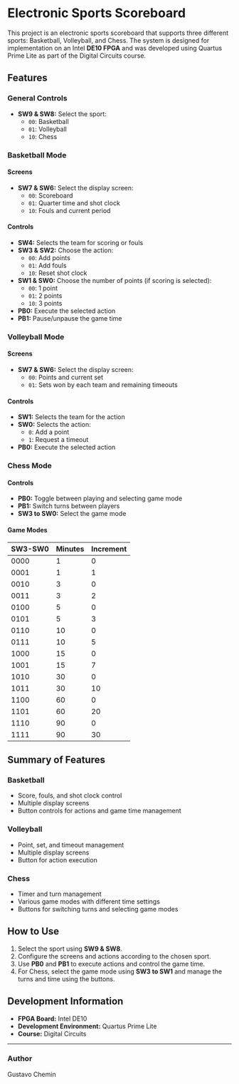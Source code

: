 # Electronic Sports Scoreboard

This project is an electronic sports scoreboard that supports three different sports: Basketball, Volleyball, and Chess. The system is designed for implementation on an Intel **DE10 FPGA** and was developed using Quartus Prime Lite as part of the Digital Circuits course.

## Features

### General Controls
- **SW9 & SW8:** Select the sport:
  - `00`: Basketball
  - `01`: Volleyball
  - `10`: Chess

### Basketball Mode
#### Screens
- **SW7 & SW6:** Select the display screen:
  - `00`: Scoreboard
  - `01`: Quarter time and shot clock
  - `10`: Fouls and current period

#### Controls
- **SW4:** Selects the team for scoring or fouls
- **SW3 & SW2:** Choose the action:
  - `00`: Add points
  - `01`: Add fouls
  - `10`: Reset shot clock
- **SW1 & SW0:** Choose the number of points (if scoring is selected):
  - `00`: 1 point
  - `01`: 2 points
  - `10`: 3 points
- **PB0:** Execute the selected action
- **PB1:** Pause/unpause the game time

### Volleyball Mode
#### Screens
- **SW7 & SW6:** Select the display screen:
  - `00`: Points and current set
  - `01`: Sets won by each team and remaining timeouts

#### Controls
- **SW1:** Selects the team for the action
- **SW0:** Selects the action:
  - `0`: Add a point
  - `1`: Request a timeout
- **PB0:** Execute the selected action

### Chess Mode
#### Controls
- **PB0:** Toggle between playing and selecting game mode
- **PB1:** Switch turns between players
- **SW3 to SW0:** Select the game mode

#### Game Modes
| SW3-SW0 | Minutes | Increment |
|---------|---------|-----------|
| 0000    | 1       | 0         |
| 0001    | 1       | 1         |
| 0010    | 3       | 0         |
| 0011    | 3       | 2         |
| 0100    | 5       | 0         |
| 0101    | 5       | 3         |
| 0110    | 10      | 0         |
| 0111    | 10      | 5         |
| 1000    | 15      | 0         |
| 1001    | 15      | 7         |
| 1010    | 30      | 0         |
| 1011    | 30      | 10        |
| 1100    | 60      | 0         |
| 1101    | 60      | 20        |
| 1110    | 90      | 0         |
| 1111    | 90      | 30        |

## Summary of Features
### Basketball
- Score, fouls, and shot clock control
- Multiple display screens
- Button controls for actions and game time management

### Volleyball
- Point, set, and timeout management
- Multiple display screens
- Button for action execution

### Chess
- Timer and turn management
- Various game modes with different time settings
- Buttons for switching turns and selecting game modes

## How to Use
1. Select the sport using **SW9 & SW8**.
2. Configure the screens and actions according to the chosen sport.
3. Use **PB0** and **PB1** to execute actions and control the game time.
4. For Chess, select the game mode using **SW3 to SW1** and manage the turns and time using the buttons.

## Development Information
- **FPGA Board:** Intel DE10
- **Development Environment:** Quartus Prime Lite
- **Course:** Digital Circuits

---
### Author
Gustavo Chemin
